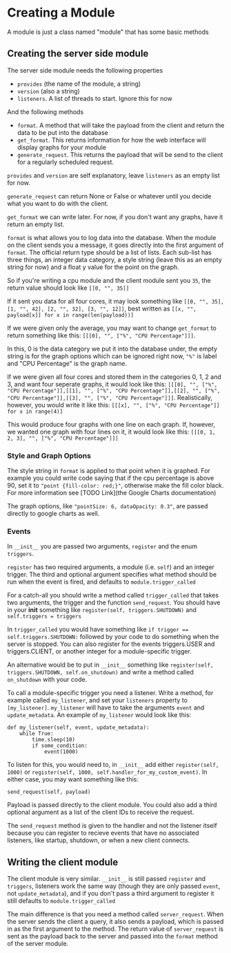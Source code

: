 # Creating a Module

A module is just a class named "module" that has some basic methods

## Creating the server side module

The server side module needs the following properties

- `provides` (the name of the module, a string)
- `version` (also a string)
- `listeners`. A list of threads to start. Ignore this for now

And the following methods

- `format`. A method that will take the payload from the client and return the data to be put into the database
- `get_format`. This returns information for how the web interface will display graphs for your module
- `generate_request`. This returns the payload that will be send to the client for a regularly scheduled request.

`provides` and `version` are self explanatory, leave `listeners` as an empty list for now.

`generate_request` can return None or False or whatever until you decide what you want to do with the client.

`get_format` we can write later. For now, if you don't want any graphs, have it return an empty list.

`format` is what allows you to log data into the database. When the module on the client sends you a message, it goes directly into the first argument of `format`. The official return type should be a list of lists. Each sub-list has three things, an integer data category, a style string (leave this as an empty string for now) and a float y value for the point on the graph.

So if you're writing a cpu module and the client module sent you `35`, the return value should look like `[[0, "", 35]]`

If it sent you data for all four cores, it may look something like `[[0, "", 35], [1, "", 42], [2, "", 32], [3, "", 12]]`, best written as `[[x, "", payload[x]] for x in range(len(payload))]`

If we were given only the average, you may want to change `get_format` to return something like this: `[[[0], "", ["%", "CPU Percentage"]]]`. 

In this, 0 is the data category we put it into the database under, the empty string is for the graph options which can be ignored right now, `"%"` is label and "CPU Percentage" is the graph name.

If we were given all four cores and stored them in the categories 0, 1, 2 and 3, and want four seperate graphs, it would look like this: `[[[0], "", ["%", "CPU Percentage"]],[[1], "", ["%", "CPU Percentage"]],[[2], "", ["%", "CPU Percentage"]],[[3], "", ["%", "CPU Percentage"]]]`. Realistically, however, you would write it like this: `[[[x], "", ["%", "CPU Percentage"]] for x in range(4)]`

This would produce four graphs with one line on each graph. If, however, we wanted one graph with four lines on it, it would look like this: `[[[0, 1, 2, 3], "", ["%", "CPU Percentage"]]]`

### Style and Graph Options

The style string in `format` is applied to that point when it is graphed. For example you could write code saying that if the cpu percentage is above 90, set it to `"point {fill-color: red;}"`, otherwise make the fill color black. For more information see [TODO Link](the Google Charts documentation)

The graph options, like `"pointSize: 6, dataOpacity: 0.3"`, are passed directly to google charts as well.

### Events

In `__init__` you are passed two arguments, `register` and the enum `triggers`. 

`register` has two required arguments, a module (i.e. `self`) and an integer trigger. The third and optional argument specifies what method should be run when the event is fired, and defaults to `module.trigger_called`

For a catch-all you should write a method called `trigger_called` that takes two arguments, the trigger and the function `send_request`. You should have in your __init__ something like `register(self, triggers.SHUTDOWN)` and `self.triggers = triggers`

In `trigger_called` you would have something like `if trigger == self.triggers.SHUTDOWN:` followed by your code to do something when the server is stopped. You can also register for the events triggers.USER and triggers.CLIENT, or another integer for a module-specific trigger.

An alternative would be to put in `__init__` something like `register(self, triggers.SHUTDOWN, self.on_shutdown)` and write a method called `on_shutdown` with your code.

To call a module-specific trigger you need a listener. Write a method, for example called `my_listener`, and set your `listeners` property to `[my_listener]`. `my_listener` will have to take the arguments `event` and `update_metadata`. An example of `my_listener` would look like this:

    def my_listener(self, event, update_metadata):
    	while True:
    		time.sleep(10)
    		if some_condition:
    			event(1000)

To listen for this, you would need to, in `__init__` add either `register(self, 1000)` or `register(self, 1000, self.handler_for_my_custom_event)`. In either case, you may want something like this:

	send_request(self, payload)

Payload is passed directly to the client module. You could also add a third optional argument as a list of the client IDs to receive the request.

The `send_request` method is given to the handler and not the listener itself because you can register to recieve events that have no associated listeners, like startup, shutdown, or when a new client connects.

## Writing the client module

The client module is very similar. `__init__` is still passed `register` and `triggers`, listeners work the same way (though they are only passed `event`, not `update_metadata`), and if you don't pass a third argument to register it still defaults to `module.trigger_called`

The main difference is that you need a method called `server_request`. When the server sends the client a query, it also sends a payload, which is passed in as the first argument to the method. The return value of `server_request` is sent as the payload back to the server and passed into the `format` method of the server module.